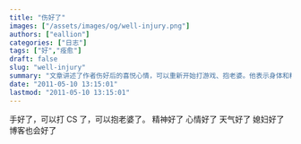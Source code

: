 ```yaml
---
title: "伤好了"
images: ["/assets/images/og/well-injury.png"]
authors: ["eallion"]
categories: ["日志"]
tags: ["好","痊愈"]
draft: false
slug: "well-injury"
summary: "文章讲述了作者伤好后的喜悦心情，可以重新开始打游戏、抱老婆。他表示身体和精神都恢复了，天气也变好了。最后提到博客也会变得更好。"
date: "2011-05-10 13:15:01"
lastmod: "2011-05-10 13:15:01"
---
```


手好了，可以打 CS 了，可以抱老婆了。
精神好了
心情好了
天气好了
媳妇好了
博客也会好了

